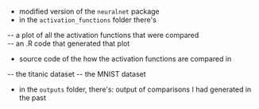 - modified version of the `neuralnet` package
- in the `activation_functions` folder there's

--	a plot of all the activation functions that were compared	
--	an .R code that generated that plot
- source code of the how the activation functions are compared in

--	the titanic dataset
--	the MNIST dataset
- in the `outputs` folder, there's:
	 output of comparisons I had generated in the past
